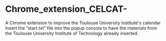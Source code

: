 # Chrome_extension_CELCAT-
A Chrome extension to improve the Toulouse University Institute's calendar  
Insert the “start.txt” file into the popup console to have the materials from the Toulouse University Institute of Technology already inserted.    
